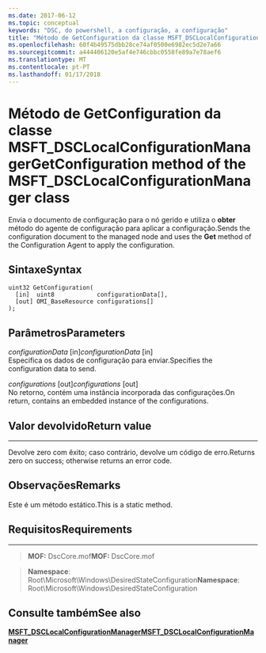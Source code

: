 ```yaml
---
ms.date: 2017-06-12
ms.topic: conceptual
keywords: "DSC, do powershell, a configuração, a configuração"
title: "Método de GetConfiguration da classe MSFT_DSCLocalConfigurationManager"
ms.openlocfilehash: 60f4b49575dbb28ce74af0500e6982ec5d2e7a66
ms.sourcegitcommit: a444406120e5af4e746cbbc0558fe89a7e78aef6
ms.translationtype: MT
ms.contentlocale: pt-PT
ms.lasthandoff: 01/17/2018
---
```

# <a name="getconfiguration-method-of-the-msftdsclocalconfigurationmanager-class"></a><span data-ttu-id="4f7c7-103">Método de GetConfiguration da classe MSFT_DSCLocalConfigurationManager</span><span class="sxs-lookup"><span data-stu-id="4f7c7-103">GetConfiguration method of the MSFT_DSCLocalConfigurationManager class</span></span>

<span data-ttu-id="4f7c7-104">Envia o documento de configuração para o nó gerido e utiliza o **obter** método do agente de configuração para aplicar a configuração.</span><span class="sxs-lookup"><span data-stu-id="4f7c7-104">Sends the configuration document to the managed node and uses the **Get** method of the Configuration Agent to apply the configuration.</span></span>

<a name="syntax"></a><span data-ttu-id="4f7c7-105">Sintaxe</span><span class="sxs-lookup"><span data-stu-id="4f7c7-105">Syntax</span></span>
------

```mof
uint32 GetConfiguration(
  [in]  uint8            configurationData[],
  [out] OMI_BaseResource configurations[]
);
```

<a name="parameters"></a><span data-ttu-id="4f7c7-106">Parâmetros</span><span class="sxs-lookup"><span data-stu-id="4f7c7-106">Parameters</span></span>
----------

<span data-ttu-id="4f7c7-107">*configurationData* \[in\]</span><span class="sxs-lookup"><span data-stu-id="4f7c7-107">*configurationData* \[in\]</span></span>  
<span data-ttu-id="4f7c7-108">Especifica os dados de configuração para enviar.</span><span class="sxs-lookup"><span data-stu-id="4f7c7-108">Specifies the configuration data to send.</span></span>

<span data-ttu-id="4f7c7-109">*configurations* \[out\]</span><span class="sxs-lookup"><span data-stu-id="4f7c7-109">*configurations* \[out\]</span></span>  
<span data-ttu-id="4f7c7-110">No retorno, contém uma instância incorporada das configurações.</span><span class="sxs-lookup"><span data-stu-id="4f7c7-110">On return, contains an embedded instance of the configurations.</span></span>

## <a name="return-value"></a><span data-ttu-id="4f7c7-111">Valor devolvido</span><span class="sxs-lookup"><span data-stu-id="4f7c7-111">Return value</span></span>
------------

<span data-ttu-id="4f7c7-112">Devolve zero com êxito; caso contrário, devolve um código de erro.</span><span class="sxs-lookup"><span data-stu-id="4f7c7-112">Returns zero on success; otherwise returns an error code.</span></span>

## <a name="remarks"></a><span data-ttu-id="4f7c7-113">Observações</span><span class="sxs-lookup"><span data-stu-id="4f7c7-113">Remarks</span></span>

<span data-ttu-id="4f7c7-114">Este é um método estático.</span><span class="sxs-lookup"><span data-stu-id="4f7c7-114">This is a static method.</span></span>

## <a name="requirements"></a><span data-ttu-id="4f7c7-115">Requisitos</span><span class="sxs-lookup"><span data-stu-id="4f7c7-115">Requirements</span></span>
------------
><span data-ttu-id="4f7c7-116">**MOF:** DscCore.mof</span><span class="sxs-lookup"><span data-stu-id="4f7c7-116">**MOF:** DscCore.mof</span></span>

><span data-ttu-id="4f7c7-117">**Namespace**: Root\Microsoft\Windows\DesiredStateConfiguration</span><span class="sxs-lookup"><span data-stu-id="4f7c7-117">**Namespace**: Root\Microsoft\Windows\DesiredStateConfiguration</span></span>


## <a name="see-also"></a><span data-ttu-id="4f7c7-118">Consulte também</span><span class="sxs-lookup"><span data-stu-id="4f7c7-118">See also</span></span>


[<span data-ttu-id="4f7c7-119">**MSFT_DSCLocalConfigurationManager**</span><span class="sxs-lookup"><span data-stu-id="4f7c7-119">**MSFT_DSCLocalConfigurationManager**</span></span>](msft-dsclocalconfigurationmanager.md)
 

 



